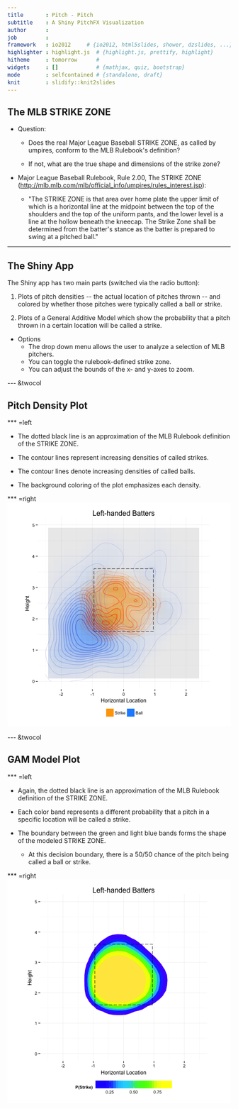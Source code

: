 ```yaml
---
title       : Pitch - Pitch
subtitle    : A Shiny PitchFX Visualization
author      : 
job         : 
framework   : io2012     # {io2012, html5slides, shower, dzslides, ...}
highlighter : highlight.js  # {highlight.js, prettify, highlight}
hitheme     : tomorrow      # 
widgets     : []            # {mathjax, quiz, bootstrap}
mode        : selfcontained # {standalone, draft}
knit        : slidify::knit2slides
---
```


## The MLB STRIKE ZONE

- Question:

  - Does the real Major League Baseball STRIKE ZONE, as called by umpires, conform to the MLB Rulebook's definition?
  
  - If not, what are the true shape and dimensions of the strike zone?

- Major League Baseball Rulebook, Rule 2.00, The STRIKE ZONE   
(<http://mlb.mlb.com/mlb/official_info/umpires/rules_interest.jsp>):

  - "The STRIKE ZONE is that area over home plate the upper limit of which is a horizontal line at the midpoint between the top of the shoulders and the top of the uniform pants, and the lower level is a line at the hollow beneath the kneecap. The Strike Zone shall be determined from the batter's stance as the batter is prepared to swing at a pitched ball."

---

## The Shiny App

The Shiny app has two main parts (switched via the radio button):

1. Plots of pitch densities -- the actual location of pitches thrown -- and colored by whether those pitches were typically called a ball or strike.

2. Plots of a General Additive Model which show the probability that a pitch thrown in a certain location will be called a strike.

- Options
  - The drop down menu allows the user to analyze a selection of MLB pitchers.
  - You can toggle the rulebook-defined strike zone.
  - You can adjust the bounds of the x- and y-axes to zoom.

--- &twocol

## Pitch Density Plot

*** =left

- The dotted black line is an approximation of the MLB Rulebook definition of the STRIKE ZONE.

- The <orange> contour lines represent increasing densities of called strikes. 

- The <dodger blue> contour lines denote increasing densities of called balls. 

- The background coloring of the plot emphasizes each density.

*** =right
![plot of chunk density.plot](assets/fig/density.plot.png) 

--- &twocol

## GAM Model Plot

*** =left

- Again, the dotted black line is an approximation of the MLB Rulebook definition of the STRIKE ZONE.

- Each color band represents a different probability that a pitch in a specific location will be called a strike.

- The boundary between the green and light blue bands forms the shape of the modeled STRIKE ZONE. 
  
  - At this decision boundary, there is a 50/50 chance of the pitch being called a ball or strike.

*** =right
![plot of chunk model.plot](assets/fig/model.plot.png) 
